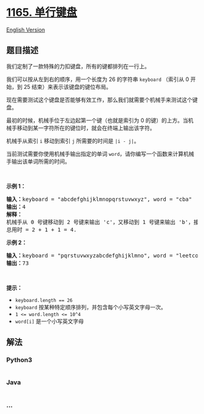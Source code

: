 # [1165. 单行键盘](https://leetcode-cn.com/problems/single-row-keyboard)

[English Version](/solution/1100-1199/1165.Single-Row%20Keyboard/README_EN.md)

## 题目描述

<!-- 这里写题目描述 -->
<p>我们定制了一款特殊的力扣键盘，所有的键都排列在一行上。</p>

<p>我们可以按从左到右的顺序，用一个长度为 26 的字符串 <code>keyboard</code> （索引从 0 开始，到 25 结束）来表示该键盘的键位布局。</p>

<p>现在需要测试这个键盘是否能够有效工作，那么我们就需要个机械手来测试这个键盘。</p>

<p>最初的时候，机械手位于左边起第一个键（也就是索引为 0 的键）的上方。当机械手移动到某一字符所在的键位时，就会在终端上输出该字符。</p>

<p>机械手从索引 <code>i</code> 移动到索引 <code>j</code> 所需要的时间是 <code>|i - j|</code>。</p>

<p>当前测试需要你使用机械手输出指定的单词 <code>word</code>，请你编写一个函数来计算机械手输出该单词所需的时间。</p>

<p> </p>

<p><strong>示例 1：</strong></p>

<pre><strong>输入：</strong>keyboard = "abcdefghijklmnopqrstuvwxyz", word = "cba"
<strong>输出：</strong>4
<strong>解释：
</strong>机械手从 0 号键移动到 2 号键来输出 'c'，又移动到 1 号键来输出 'b'，接着移动到 0 号键来输出 'a'。
总用时 = 2 + 1 + 1 = 4. 
</pre>

<p><strong>示例 2：</strong></p>

<pre><strong>输入：</strong>keyboard = "pqrstuvwxyzabcdefghijklmno", word = "leetcode"
<strong>输出：</strong>73
</pre>

<p> </p>

<p><strong>提示：</strong></p>

<ul>
	<li><code>keyboard.length == 26</code></li>
	<li><code>keyboard</code> 按某种特定顺序排列，并包含每个小写英文字母一次。</li>
	<li><code>1 <= word.length <= 10^4</code></li>
	<li><code>word[i]</code> 是一个小写英文字母</li>
</ul>

## 解法

<!-- 这里可写通用的实现逻辑 -->

<!-- tabs:start -->

### **Python3**

<!-- 这里可写当前语言的特殊实现逻辑 -->

```python

```

### **Java**

<!-- 这里可写当前语言的特殊实现逻辑 -->

```java

```

### **...**

```

```

<!-- tabs:end -->
